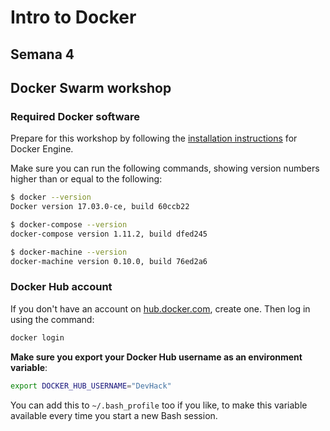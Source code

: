 # Intro to Docker
## Semana 4

## Docker Swarm workshop

### Required Docker software

Prepare for this workshop by following the [installation instructions](https://docs.docker.com/engine/installation/) for Docker Engine.

Make sure you can run the following commands, showing version numbers higher than or equal to the following:

```bash
$ docker --version
Docker version 17.03.0-ce, build 60ccb22

$ docker-compose --version
docker-compose version 1.11.2, build dfed245

$ docker-machine --version
docker-machine version 0.10.0, build 76ed2a6
```

### Docker Hub account

If you don't have an account on [hub.docker.com](https://hub.docker.com), create one. Then log in using the command:

```bash
docker login
```

**Make sure you export your Docker Hub username as an environment variable**:

```bash
export DOCKER_HUB_USERNAME="DevHack"
```

You can add this to `~/.bash_profile` too if you like, to make this variable available every time you start a new Bash session.

